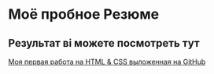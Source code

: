 # Моё пробное Резюме

## Результат ві можете посмотреть тут

[Моя первая работа на HTML & CSS выложенная на GitHub](https://faust129.github.io/resume/)
